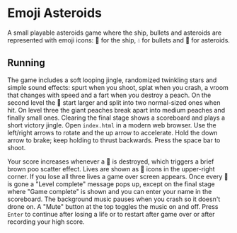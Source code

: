 # Emoji Asteroids

A small playable asteroids game where the ship, bullets and asteroids are represented with emoji icons: 🍆 for the ship, 💧 for bullets and 🍑 for asteroids.

## Running

The game includes a soft looping jingle, randomized twinkling stars and simple sound
effects: spurt when you shoot, splat when you crash, a vroom that changes
with speed and a fart when you destroy a peach. On the second level the 🍑 start
larger and split into two normal-sized ones when hit. On level three the giant
peaches break apart into medium peaches and finally small ones. Clearing the final
stage shows a scoreboard and plays a short victory jingle.
Open `index.html` in a modern web browser. Use the left/right arrows to rotate
and the up arrow to accelerate. Hold the down arrow to brake; keep holding to
thrust backwards. Press the space bar to shoot.

Your score increases whenever a 🍑 is destroyed, which triggers a brief brown
poo scatter effect. Lives are shown as 🍆 icons in the upper-right corner. If you
lose all three lives a game over screen appears. Once every 🍑 is gone a "Level
complete" message pops up, except on the final stage where "Game complete" is shown
and you can enter your name in the scoreboard. The background music pauses when
you crash so it doesn't drone on. A "Mute" button at the top toggles the music on
and off.
Press `Enter` to continue after losing a life or to
restart after game over or after recording your high score.
